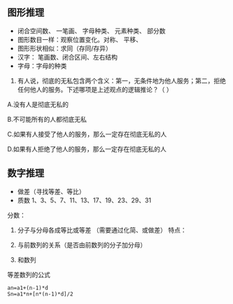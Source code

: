 ## 图形推理
* 闭合空间数、 一笔画、 字母种类、 元素种类、 部分数
* 图形数目一样：观察位置变化。对称、 平移、
* 图形形状相似：求同（存同/存异）
* 汉字： 笔画数、闭合区间、左右结构
* 字母：字母的种类



1. 有人说，彻底的无私包含两个含义：第一，无条件地为他人服务；第二，拒绝任何他人的服务。下述哪项是上述观点的逻辑推论？（  ）

A.没有人是彻底无私的

B.不可能所有的人都彻底无私

C.如果有人接受了他人的服务，那么一定存在彻底无私的人

D.如果有人拒绝了他人的服务，那么一定存在彻底无私的人


## 数字推理
* 做差（寻找等差、等比）
* 质数 1、3、5、7、11、13、17、19、23、29、31


分数： 
1. 分子与分母各成等比或等差 （需要通过化简、或做差）
特点： 

2. 与前数列的关系（是否由前数列的分子加分母）
3. 和数列

等差数列的公式
```
an=a1+(n-1)*d
Sn=a1*n+[n*(n-1)*d]/2
```
